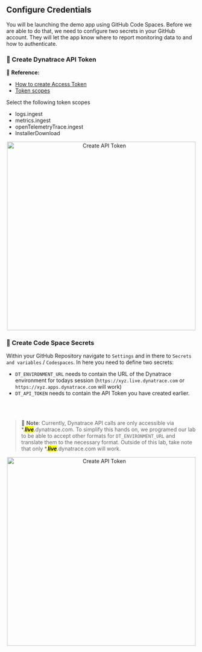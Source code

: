 ## Configure Credentials

You will be launching the demo app using GitHub Code Spaces.
Before we are able to do that, we need to configure two secrets in your GitHub account. They will let the app know where to report monitoring data to and how to authenticate.

### 📌 Create Dynatrace API Token

📝 **Reference:**
- [How to create Access Token](https://docs.dynatrace.com/docs/manage/access-control/access-tokens#create-api-token)
- [Token scopes](https://docs.dynatrace.com/docs/shortlink/otel-getstarted-otlpexport#authentication-export-to-activegate)

Select the following token scopes
- logs.ingest
- metrics.ingest
- openTelemetryTrace.ingest
- InstallerDownload

<center>
<img src="../../../assets/images/01_setup_03_create_token.gif" alt="Create API Token" style="width:500px" />
</center>

### 📌 Create Code Space Secrets

Within your GitHub Repository navigate to `Settings` and in there to `Secrets and variables` / `Codespaces`.
In here you need to define two secrets:
* `DT_ENVIRONMENT_URL` needs to contain the URL of the Dynatrace environment for todays session (`https://xyz.live.dynatrace.com` or `https://xyz.apps.dynatrace.com` will work)
* `DT_API_TOKEN` needs to contain the API Token you have created earlier.
<br>
<br>

> 📝 **Note**: Currently, Dynatrace API calls are only accessible via *.<mark>***live***</mark>.dynatrace.com. To simplify this hands on, we programed our lab to be able to accept other formats for `DT_ENVIRONMENT_URL` and translate them to the necessary format. Outside of this lab, take note that only *.<mark>***live***</mark>.dynatrace.com will work.

<center>
<img src="../../../assets/images/01_setup_04_code_spaces_secrets.gif" alt="Create API Token" style="width:500px; display: block; align: center" />
</center>
